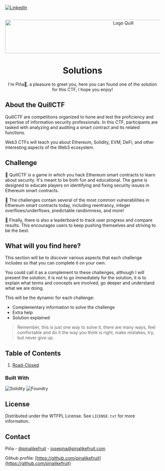 
<a name="readme-top"></a>

[![LinkedIn][linkedin-shield]][linkedin-url]


<br />
<div align="center">
  <a href="https://www.quillaudits.com/smart-contract-audit">
    <img src="https://assets.super.so/a799195c-7c08-410a-9254-50dd9f21a772/images/6e1d60ba-8a0b-4588-9413-fb30d1dfee82/1374FC4A-D8B8-4767-B951-ED874164BB64.png" alt="Logo Quill" width="754" height="109">
  </a>

  <h1 align="center">Solutions</h3>

  <p align="center">
    I'm Piña🍍, a pleasure to greet you, here you can found one of the solution for this CTF, I hope you enjoy!
  </p>
</div>

## About the QuillCTF

QuillCTF are competitions organized to hone and test the proficiency and expertise of information security professionals. In this CTF, participants are tasked with analyzing and auditing a smart contract and its related functions. 

Web3 CTFs will teach you about Ethereum, Solidity, EVM, DeFi, and other interesting aspects of the Web3 ecosystem.


## Challenge

📌 QuillCTF is a game in which you hack Ethereum smart contracts to learn about security. It's meant to be both fun and educational. The game is designed to educate players on identifying and fixing security issues in Ethereum smart contracts.

📌 The challenges contain several of the most common vulnerabilities in Ethereum smart contracts today, including reentrancy, integer overflows/underflows, predictable randomness, and more!

📌 Finally, there is also a leaderboard to track user progress and compare results. This encourages users to keep pushing themselves and striving to be the best.


## What will you find here?

This section will be to discover various aspects that each challenge includes so that you can complete it on your own.

You could call it as a complement to these challenges, although I will present the solution, it is not to go immediately for the solution, it is to explain what terms and concepts are involved, go deeper and understand what we are doing.

This will be the dynamic for each challenge:

- Complementary information to solve the challenge
- Extra help
- Solution explained

> Remember, this is just one way to solve it, there are many ways, feel comfortable and do it the way you think is right, make mistakes, try, but never give up.

## Table of Contents

1. <a href="https://github.com/pinalikefruit/quill-ctf/tree/master/Road-Closed"> Road-Closed</a>



### Built With

 <p align="left">
 <img src="https://img.shields.io/badge/Solidity-%23363636.svg?style=for-the-badge&logo=solidity&logoColor=white" alt="Solidity">
 <img src="https://img.shields.io/badge/Foundry-%23363636.svg?style=for-the-badge&logo=Foundry&logoColor=white" alt="Foundry">

</p>


## License

Distributed under the WTFPL License. See `LICENSE.txt` for more information.



## Contact

Piña - [@pinalikefruit](https://twitter.com/pinalikefruit) - josepina@pinalikefruit.com

Github profile: [https://github.com/pinalikefruit](https://github.com/pinalikefruit)




[linkedin-shield]: https://img.shields.io/badge/-LinkedIn-black.svg?style=for-the-badge&logo=linkedin&colorB=555
[linkedin-url]: https://www.linkedin.com/in/pinalikefruit
